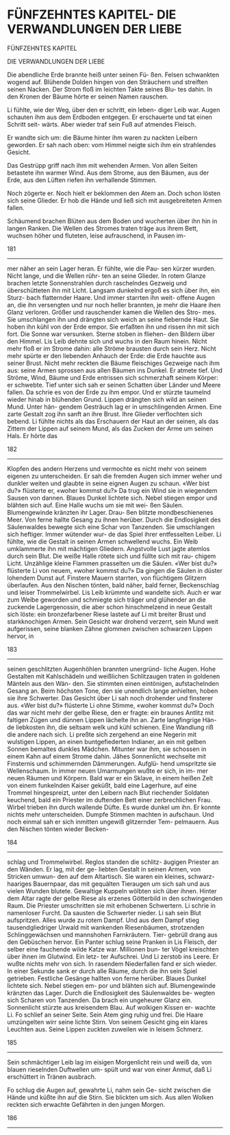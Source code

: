 # FÜNFZEHNTES KAPITEL- DIE VERWANDLUNGEN DER LIEBE

<!-- Source: gemini OCR -->

FÜNFZEHNTES KAPITEL

DIE VERWANDLUNGEN DER LIEBE

Die abendliche Erde brannte heiß unter seinen Fü-
ßen. Felsen schwankten wogend auf. Blühende
Dolden hingen von den Sträuchern und streiften seinen
Nacken. Der Strom floß im leichten Takte seines Blu-
tes dahin. In den Kronen der Bäume hörte er seinen
Namen rauschen.

Li fühlte, wie der Weg, über den er schritt, ein leben-
diger Leib war. Augen schauten ihm aus dem Erdboden
entgegen. Er erschauerte und tat einen Schritt seit-
wärts. Aber wieder traf sein Fuß auf atmendes Fleisch.

Er wandte sich um: die Bäume hinter ihm waren zu
nackten Leibern geworden. Er sah nach oben: vom
Himmel neigte sich ihm ein strahlendes Gesicht.

Das Gestrüpp griff nach ihm mit wehenden Armen.
Von allen Seiten betastete ihn warmer Wind. Aus dem
Strome, aus den Bäumen, aus der Erde, aus den Lüften
riefen ihn verhallende Stimmen.

Noch zögerte er. Noch hielt er beklommen den Atem
an. Doch schon lösten sich seine Glieder. Er hob die
Hände und ließ sich mit ausgebreiteten Armen fallen.

Schäumend brachen Blüten aus dem Boden und
wucherten über ihn hin in langen Ranken. Die Wellen
des Stromes traten träge aus ihrem Bett, wuchsen
höher und fluteten, leise aufrauschend, in Pausen im-

181

---

mer näher an sein Lager heran. Er fühlte, wie die Pau-
sen kürzer wurden. Nicht lange, und die Wellen rühr-
ten an seine Glieder.
In rotem Glanze brachen letzte Sonnenstrahlen durch
raschelndes Gezweig und überschütteten ihn mit Licht.
Langsam dunkelnd ergoß es sich über ihn, ein Sturz-
bach flatternder Haare. Und immer starrten ihn weit-
offene Augen an, die ihn versengten und nur noch heller
brannten, je mehr die Haare ihen Glanz verloren.
Größer und rauschender kamen die Wellen des Stro-
mes. Sie umschlangen ihn und drängten sich weich an
seine fiebernde Haut. Sie hoben ihn kühl von der Erde
empor. Sie erfaßten ihn und rissen ihn mit sich fort.
Die Sonne war versunken. Sterne stoben in fliehen-
den Bildern über den Himmel. Lis Leib dehnte sich und
wuchs in den Raum hinein. Nicht mehr floß er im
Strome dahin: alle Ströme brausten durch sein Herz.
Nicht mehr spürte er den liebenden Anhauch der Erde:
die Erde hauchte aus seiner Brust. Nicht mehr reckten
die Bäume fleischiges Gezweige nach ihm aus: seine
Armen sprossen aus allen Bäumen ins Dunkel.
Er atmete tief. Und Ströme, Wind, Bäume und Erde
entrissen sich schmerzhaft seinem Körper: er schwebte.
Tief unter sich sah er seinen Schatten über Länder und
Meere fallen.
Da schrie es von der Erde zu ihm empor. Und er
stürzte taumelnd wieder hinab in blühenden Grund.
Lippen drängten sich wild an seinen Mund. Unter hän-
gendem Gesträuch lag er in umschlingenden Armen.
Eine zarte Gestalt zog ihn sanft an ihre Brust. Ihre
Glieder verflochten sich bebend.
Li fühlte nichts als das Erschauern der Haut an der
seinen, als das Zittern der Lippen auf seinem Mund,
als das Zucken der Arme um seinen Hals. Er hörte das

182

---

Klopfen des andern Herzens und vermochte es nicht
mehr von seinem eigenen zu unterscheiden. Er sah die
fremden Augen sich immer weher und dunkler weiten
und glaubte in seine eignen Augen zu schaun.
«Wer bist du?» flüsterte er, «woher kommst du?»
Da trug ein Wind sie in wiegendem Sausen von
dannen. Blaues Dunkel lichtete sich. Nebel stiegen empor
und blähten sich auf. Eine Halle wuchs um sie mit wei-
ßen Säulen. Blumengewinde kränzten ihr Lager. Drau-
ßen blitzte mondbeschienenes Meer. Von ferne hallte
Gesang zu ihnen herüber. Durch die Endlosigkeit des
Säulenwaldes bewegte sich eine Schar von Tanzenden.
Sie umschlangen sich heftiger. Immer wütender wur-
de das Spiel ihrer entfesselten Leiber. Li fühlte, wie die
Gestalt in seinen Armen schwellend wuchs. Ein Weib
umklammerte ihn mit mächtigen Gliedern. Angstvolle
Lust jagte atemlos durch sein Blut.
Die weiße Halle rötete sich und füllte sich mit rau-
chigem Licht. Unzählige kleine Flammen prasselten um
die Säulen.
«Wer bist du?» flüsterte Li von neuem, «woher
kommst du?»
Da gingen die Säulen in düster lohendem Dunst auf.
Finstere Mauern starrten, von flüchtigem Glitzern
überlaufen. Aus den Nischen tönten, bald näher, bald
ferner, Beckenschlag und leiser Trommelwirbel.
Lis Leib krümmte und wandelte sich. Auch er war
zum Weibe geworden und schmiegte sich träger und
glühender an die zuckende Lagergenossin, die aber
schon hinschmelzend in neue Gestalt sich löste: ein
bronzefarbener Riese lastete auf Li mit breiter Brust
und starkknochigen Armen. Sein Gesicht war drohend
verzerrt, sein Mund weit aufgerissen, seine blanken
Zähne glommen zwischen schwarzen Lippen hervor, in

183

---

seinen geschlitzten Augenhöhlen brannten unergründ-
liche Augen.
Hohe Gestalten mit Kahlschädeln und weißlichen
Schlitzaugen traten in goldenen Mänteln aus den Wän-
den. Sie stimmten einen eintönigen, aufstachelnden
Gesang an. Beim höchsten Tone, den sie unendlich lange
anhielten, hoben sie ihre Schwerter. Das Gesicht über
Li sah noch drohender und finsterer aus.
«Wer bist du?» flüsterte Li ohne Stimme, «woher
kommst du?»
Doch das war nicht mehr der gelbe Riese, den er
fragte: ein braunes Antlitz mit faltigen Zügen und
dünnen Lippen lächelte ihn an. Zarte langfingrige Hän-
de liebkosten ihn, die seltsam welk und kühl schienen.
Eine Wandlung riß die andere nach sich. Li preßte
sich zergehend an eine Negerin mit wulstigen Lippen,
an einen buntgefiederten Indianer, an ein mit gelben
Sonnen bemaltes dunkles Mädchen.
Mitunter war ihm, sie schossen in einem Kahn auf
einem Strome dahin. Jähes Sonnenlicht wechselte mit
Finsternis und schimmernden Dämmerungen. Aufglü-
hend umspritzte sie Wellenschaum.
In immer neuen Umarmungen wußte er sich, in im-
mer neuen Räumen und Körpern. Bald war er ein
Sklave, in einem heißen Zelt von einem funkelnden
Kaiser geküßt, bald eine Lagerhure, auf eine Trommel
hingespreizt, unter den Leibern nach Blut riechender
Soldaten keuchend, bald ein Priester im duftenden Bett
einer zerbrechlichen Frau.
Wirbel trieben ihn durch wallende Düfte. Es wurde
dunkel um ihn. Er konnte nichts mehr unterscheiden.
Dumpfe Stimmen machten in aufschaun. Und noch
einmal sah er sich inmitten ungewiß glitzernder Tem-
pelmauern. Aus den Nischen tönten wieder Becken-

184

---

schlag und Trommelwirbel. Reglos standen die schlitz-
äugigen Priester an den Wänden. Er lag, mit der ge-
liebten Gestalt in seinen Armen, von Stricken umwun-
den auf dem Altartisch. Sie waren ein kleines, schwarz-
haariges Bauernpaar, das mit gequälten Tieraugen um
sich sah und aus vielen Wunden blutete. Gewaltige
Kuppeln wölbten sich über ihnen. Hinter dem Altar
ragte der gelbe Riese als erzenes Götterbild in den
schwingenden Raum. Die Priester umschritten sie mit
erhobenen Schwertern. Li schrie in namenloser Furcht.
Da sausten die Schwerter nieder.
Li sah sein Blut aufspritzen. Alles wurde zu rotem
Dampf. Und aus dem Dampf stieg tausendgliedriger
Urwald mit wankenden Riesenbäumen, strotzenden
Schlinggewächsen und mannshohen Farnkräutern. Tier-
gebrüll drang aus den Gebüschen hervor.
Ein Panter schlug seine Pranken in Lis Fleisch, der
selber eine fauchende wilde Katze war. Millionen bun-
ter Vögel kreischten über ihnen im Glutwind. Ein letz-
ter Aufschrei. Und Li zerstob ins Leere. Er wußte
nichts mehr von sich.
In rasendem Niederfallen fand er sich wieder. In
einer Sekunde sank er durch alle Räume, durch die ihn
sein Spiel getrieben. Festliche Gesänge hallten von ferne
herüber. Blaues Dunkel lichtete sich. Nebel stiegen em-
por und blähten sich auf. Blumengewinde kränzten das
Lager. Durch die Endlosigkeit des Säulenwaldes be-
wegten sich Scharen von Tanzenden.
Da brach ein ungeheurer Glanz ein. Sonnenlicht
stürzte aus kreisendem Blau. Auf wolkigen Kissen er-
wachte Li. Fo schlief an seiner Seite. Sein Atem ging
ruhig und frei. Die Haare umzüngelten wirr seine lichte
Stirn. Von seinem Gesicht ging ein klares Leuchten aus.
Seine Lippen zuckten zuweilen wie in leisem Schmerz.

185

---

Sein schmächtiger Leib lag im eisigen Morgenlicht rein
und weiß da, von blauen rieselnden Duftwellen um-
spült und war von einer Anmut, daß Li erschüttert in
Tränen ausbrach.

Fo schlug die Augen auf, gewahrte Li, nahm sein Ge-
sicht zwischen die Hände und küßte ihn auf die Stirn.
Sie blickten um sich. Aus allen Wolken reckten sich
erwachte Gefährten in den jungen Morgen.

186

---
